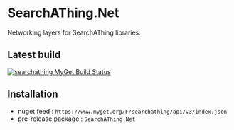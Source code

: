 # SearchAThing.Net

Networking layers for SearchAThing libraries.

## Latest build

[![searchathing MyGet Build Status](https://www.myget.org/BuildSource/Badge/searchathing?identifier=08fdd167-b79c-4e89-a55c-acbbbb39052b)](https://www.myget.org/feed/searchathing/package/nuget/SearchAThing.Net)

## Installation

- nuget feed : `https://www.myget.org/F/searchathing/api/v3/index.json`
- pre-release package : `SearchAThing.Net`
